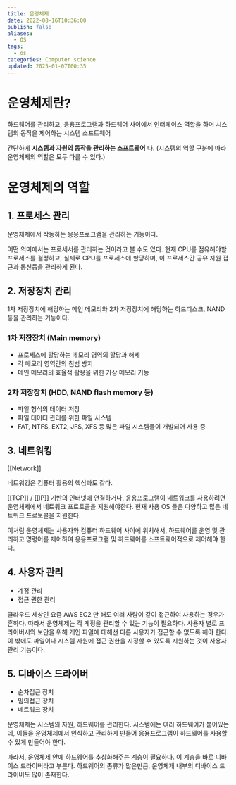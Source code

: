 ```yaml
---
title: 운영체제
date: 2022-08-16T10:36:00
publish: false
aliases:
  - OS
tags:
  - os
categories: Computer science
updated: 2025-01-07T00:35
---
```


# 운영체제란?

하드웨어를 관리하고, 응용프로그램과 하드웨어 사이에서 인터페이스 역할을 하며 시스템의 동작을 제어하는 시스템 소프트웨어

간단하게 **시스템과 자원의 동작을 관리하는 소프트웨어** 다. (시스템의 역할 구분에 따라 운영체제의 역할은 모두 다를 수 있다.)

# 운영체제의 역할

## 1. 프로세스 관리

운영체제에서 작동하는 응용프로그램을 관리하는 기능이다.

어떤 의미에서는 프로세서를 관리하는 것이라고 볼 수도 있다. 현재 CPU를 점유해야할 프로세스를 결정하고, 실제로 CPU를 프로세스에 할당하며, 이 프로세스간 공유 자원 접근과 통신등을 관리하게 된다.

## 2. 저장장치 관리

1차 저장장치에 해당하는 메인 메모리와 2차 저장장치에 해당하는 하드디스크, NAND 등을 관리하는 기능이다.

### 1차 저장장치 (Main memory)

- 프로세스에 할당하는 메모리 영역의 할당과 해제
- 각 메모리 영역간의 침범 방지
- 메인 메모리의 효율적 활용을 위한 가상 메모리 기능

### 2차 저장장치 (HDD, NAND flash memory 등)

- 파일 형식의 데이터 저장
- 파일 데이터 관리를 위한 파일 시스템
- FAT, NTFS, EXT2, JFS, XFS 등 많은 파일 시스템들이 개발되어 사용 중

## 3. 네트워킹

[[Network]]

네트워킹은 컴퓨터 활용의 핵심과도 같다.

[[TCP]] / [[IP]] 기반의 인터넷에 연결하거나, 응용프로그램이 네트워크를 사용하려면 운영체제에서 네트워크 프로토콜을 지원해야한다. 현재 사용 OS 들은 다양하고 많은 네트워크 프로토콜을 지원한다.

이처럼 운영체제는 사용자와 컴퓨터 하드웨어 사이에 위치해서, 하드웨어를 운영 및 관리하고 명령어를 제어하여 응용프로그램 및 하드웨어를 소프트웨어적으로 제어해야 한다.

## 4. 사용자 관리

- 계정 관리
- 접근 권한 관리

클라우드 세상인 요즘 AWS EC2 만 해도 여러 사람이 같이 접근하여 사용하는 경우가 흔하다. 따라서 운영체제는 각 계정을 관리할 수 있는 기능이 필요하다. 사용자 별로 프라이버시와 보안을 위해 개인 파일에 대해선 다른 사용자가 접근할 수 없도록 해야 한다. 이 밖에도 파일이나 시스템 자원에 접근 권한을 지정할 수 있도록 지원하는 것이 사용자 관리 기능이다.

## 5. 디바이스 드라이버

- 순차접근 장치
- 임의접근 장치
- 네트워크 장치

운영체제는 시스템의 자원, 하드웨어를 관리한다. 시스템에는 여러 하드웨어가 붙어있는데, 이들을 운영체제에서 인식하고 관리하게 만들어 응용프로그램이 하드웨어를 사용할 수 있게 만들어야 한다.

따라서, 운영체제 안에 하드웨어를 추상화해주는 계층이 필요하다. 이 계층을 바로 디바이스 드라이버라고 부른다. 하드웨어의 종류가 많은만큼, 운영체제 내부의 디바이스 드라이버도 많이 존재한다.